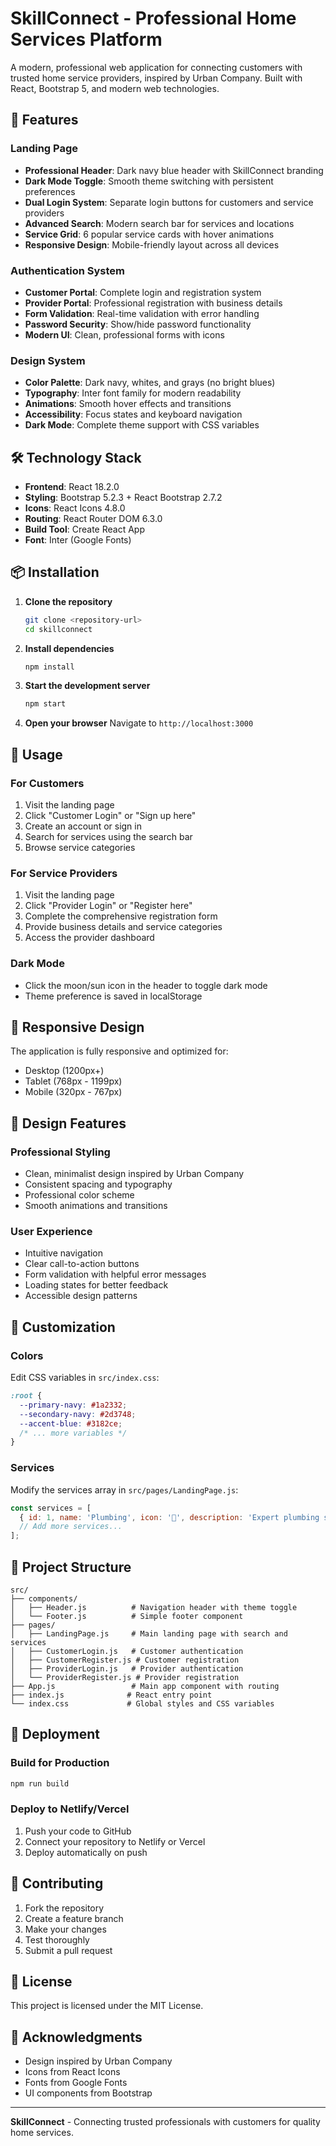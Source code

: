 # SkillConnect - Professional Home Services Platform

A modern, professional web application for connecting customers with trusted home service providers, inspired by Urban Company. Built with React, Bootstrap 5, and modern web technologies.

## 🚀 Features

### Landing Page
- **Professional Header**: Dark navy blue header with SkillConnect branding
- **Dark Mode Toggle**: Smooth theme switching with persistent preferences
- **Dual Login System**: Separate login buttons for customers and service providers
- **Advanced Search**: Modern search bar for services and locations
- **Service Grid**: 6 popular service cards with hover animations
- **Responsive Design**: Mobile-friendly layout across all devices

### Authentication System
- **Customer Portal**: Complete login and registration system
- **Provider Portal**: Professional registration with business details
- **Form Validation**: Real-time validation with error handling
- **Password Security**: Show/hide password functionality
- **Modern UI**: Clean, professional forms with icons

### Design System
- **Color Palette**: Dark navy, whites, and grays (no bright blues)
- **Typography**: Inter font family for modern readability
- **Animations**: Smooth hover effects and transitions
- **Accessibility**: Focus states and keyboard navigation
- **Dark Mode**: Complete theme support with CSS variables

## 🛠️ Technology Stack

- **Frontend**: React 18.2.0
- **Styling**: Bootstrap 5.2.3 + React Bootstrap 2.7.2
- **Icons**: React Icons 4.8.0
- **Routing**: React Router DOM 6.3.0
- **Build Tool**: Create React App
- **Font**: Inter (Google Fonts)

## 📦 Installation

1. **Clone the repository**
   ```bash
   git clone <repository-url>
   cd skillconnect
   ```

2. **Install dependencies**
   ```bash
   npm install
   ```

3. **Start the development server**
   ```bash
   npm start
   ```

4. **Open your browser**
   Navigate to `http://localhost:3000`

## 🎯 Usage

### For Customers
1. Visit the landing page
2. Click "Customer Login" or "Sign up here"
3. Create an account or sign in
4. Search for services using the search bar
5. Browse service categories

### For Service Providers
1. Visit the landing page
2. Click "Provider Login" or "Register here"
3. Complete the comprehensive registration form
4. Provide business details and service categories
5. Access the provider dashboard

### Dark Mode
- Click the moon/sun icon in the header to toggle dark mode
- Theme preference is saved in localStorage

## 📱 Responsive Design

The application is fully responsive and optimized for:
- Desktop (1200px+)
- Tablet (768px - 1199px)
- Mobile (320px - 767px)

## 🎨 Design Features

### Professional Styling
- Clean, minimalist design inspired by Urban Company
- Consistent spacing and typography
- Professional color scheme
- Smooth animations and transitions

### User Experience
- Intuitive navigation
- Clear call-to-action buttons
- Form validation with helpful error messages
- Loading states for better feedback
- Accessible design patterns

## 🔧 Customization

### Colors
Edit CSS variables in `src/index.css`:
```css
:root {
  --primary-navy: #1a2332;
  --secondary-navy: #2d3748;
  --accent-blue: #3182ce;
  /* ... more variables */
}
```

### Services
Modify the services array in `src/pages/LandingPage.js`:
```javascript
const services = [
  { id: 1, name: 'Plumbing', icon: '🔧', description: 'Expert plumbing services' },
  // Add more services...
];
```

## 📄 Project Structure

```
src/
├── components/
│   ├── Header.js          # Navigation header with theme toggle
│   └── Footer.js          # Simple footer component
├── pages/
│   ├── LandingPage.js     # Main landing page with search and services
│   ├── CustomerLogin.js   # Customer authentication
│   ├── CustomerRegister.js # Customer registration
│   ├── ProviderLogin.js   # Provider authentication
│   └── ProviderRegister.js # Provider registration
├── App.js                 # Main app component with routing
├── index.js              # React entry point
└── index.css             # Global styles and CSS variables
```

## 🚀 Deployment

### Build for Production
```bash
npm run build
```

### Deploy to Netlify/Vercel
1. Push your code to GitHub
2. Connect your repository to Netlify or Vercel
3. Deploy automatically on push

## 🤝 Contributing

1. Fork the repository
2. Create a feature branch
3. Make your changes
4. Test thoroughly
5. Submit a pull request

## 📄 License

This project is licensed under the MIT License.

## 🙏 Acknowledgments

- Design inspired by Urban Company
- Icons from React Icons
- Fonts from Google Fonts
- UI components from Bootstrap

---

**SkillConnect** - Connecting trusted professionals with customers for quality home services. 